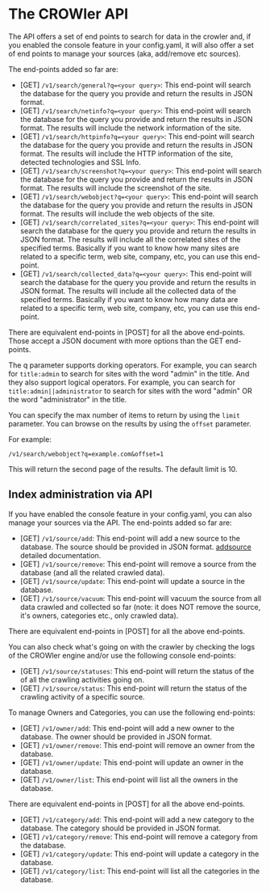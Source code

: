 # The CROWler API

The API offers a set of end points to search for data in the crowler and, if
you enabled the console feature in your config.yaml, it will also offer a set
of end points to manage your sources (aka, add/remove etc sources).

The end-points added so far are:

* [GET] `/v1/search/general?q=<your query>`: This end-point will search the database
  for the query you provide and return the results in JSON format.
* [GET] `/v1/search/netinfo?q=<your query>`: This end-point will search the database
  for the query you provide and return the results in JSON format. The results
  will include the network information of the site.
* [GET] `/v1/search/httpinfo?q=<your query>`: This end-point will search the database
  for the query you provide and return the results in JSON format. The results
  will include the HTTP information of the site, detected technologies and SSL
  Info.
* [GET] `/v1/search/screenshot?q=<your query>`: This end-point will search the
  database for the query you provide and return the results in JSON format. The
  results will include the screenshot of the site.
* [GET] `/v1/search/webobject?q=<your query>`: This end-point will search the database
  for the query you provide and return the results in JSON format. The results
  will include the web objects of the site.
* [GET] `/v1/search/correlated_sites?q=<your query>`: This end-point will search the
  database for the query you provide and return the results in JSON format. The
  results will include all the correlated sites of the specified terms.
  Basically if you want to know how many sites are related to a specific term,
  web site, company, etc, you can use this end-point.
* [GET] `/v1/search/collected_data?q=<your query>`: This end-point will search the
  database for the query you provide and return the results in JSON format. The
  results will include all the collected data of the specified terms.
  Basically if you want to know how many data are related to a specific term,
  web site, company, etc, you can use this end-point.

There are equivalent end-points in [POST] for all the above end-points.
Those accept a JSON document with more options than the GET end-points.

The q parameter supports dorking operators. For example, you can search for
`title:admin` to search for sites with the word "admin" in the title.
And they also support logical operators. For example, you can search for
`title:admin||administrator` to search for sites with the word "admin" OR
the word "administrator" in the title.

You can specify the max number of items to return by using the `limit` parameter.
You can browse on the results by using the `offset` parameter.

For example:

`/v1/search/webobject?q=example.com&offset=1`

This will return the second page of the results. The default limit is 10.

## Index administration via API

If you have enabled the console feature in your config.yaml, you can also
manage your sources via the API. The end-points added so far are:

* [GET] `/v1/source/add`: This end-point will add a new source to the database.
  The source should be provided in JSON format.
  [addsource](./api/addsource.md) detailed documentation.
* [GET] `/v1/source/remove`: This end-point will remove a source from the
  database (and all the related crawled data).
* [GET] `/v1/source/update`: This end-point will update a source in the database.
* [GET] `/v1/source/vacuum`: This end-point will vacuum the source from all data
  crawled and collected so far (note: it does NOT remove the source, it's owners, categories etc., only crawled data).

There are equivalent end-points in [POST] for all the above end-points.

You can also check what's going on with the crawler by checking the logs of the
CROWler engine and/or use the following console end-points:

* [GET] `/v1/source/statuses`: This end-point will return the status of the
  of all the crawling activities going on.
* [GET] `/v1/source/status`: This end-point will return the status of the
  crawling activity of a specific source.

To manage Owners and Categories, you can use the following end-points:

* [GET] `/v1/owner/add`: This end-point will add a new owner to the database.
  The owner should be provided in JSON format.
* [GET] `/v1/owner/remove`: This end-point will remove an owner from the
  database.
* [GET] `/v1/owner/update`: This end-point will update an owner in the database.
* [GET] `/v1/owner/list`: This end-point will list all the owners in the database.

There are equivalent end-points in [POST] for all the above end-points.

* [GET] `/v1/category/add`: This end-point will add a new category to the database.
  The category should be provided in JSON format.
* [GET] `/v1/category/remove`: This end-point will remove a category from the
  database.
* [GET] `/v1/category/update`: This end-point will update a category in the database.
* [GET] `/v1/category/list`: This end-point will list all the categories in the database.
